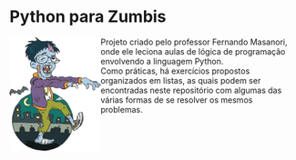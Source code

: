 # Python para Zumbis

<img align="left" width="160" height="200" src="zombie.png">

Projeto criado pelo professor Fernando Masanori, onde ele leciona aulas de lógica de programação envolvendo a linguagem Python. <br>
Como práticas, há exercícios propostos organizados em listas, as quais podem ser encontradas neste repositório com algumas das várias formas de se resolver os mesmos problemas.